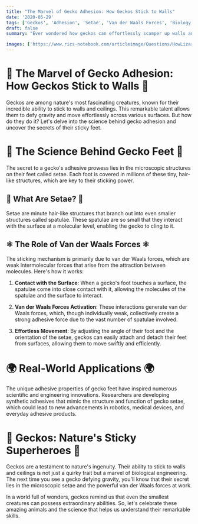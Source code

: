 ```yaml
---
title: "The Marvel of Gecko Adhesion: How Geckos Stick to Walls"
date: '2020-05-29'
tags: ['Geckos', 'Adhesion', 'Setae', 'Van der Waals Forces', 'Biology','Questions']
draft: false
summary: "Ever wondered how geckos can effortlessly scamper up walls and across ceilings? In this blog post, we explore the fascinating biological mechanisms that enable geckos to stick to surfaces with such ease."

images: ['https://www.rics-notebook.com/articleimage/Questions/HowLizardsStickToWalls.webp']
---
```


# 🦎 The Marvel of Gecko Adhesion: How Geckos Stick to Walls 🦎

Geckos are among nature's most fascinating creatures, known for their incredible ability to stick to walls and ceilings. This remarkable talent allows them to defy gravity and move effortlessly across various surfaces. But how do they do it? Let's delve into the science behind gecko adhesion and uncover the secrets of their sticky feet.

# 🔬 The Science Behind Gecko Feet 🔬

The secret to a gecko's adhesive prowess lies in the microscopic structures on their feet called setae. Each foot is covered in millions of these tiny, hair-like structures, which are key to their sticking power.

## 🦠 What Are Setae? 🦠

Setae are minute hair-like structures that branch out into even smaller structures called spatulae. These spatulae are so small that they interact with the surface at a molecular level, enabling the gecko to cling to it.

## ⚛️ The Role of Van der Waals Forces ⚛️

The sticking mechanism is primarily due to van der Waals forces, which are weak intermolecular forces that arise from the attraction between molecules. Here's how it works:

1. **Contact with the Surface**: When a gecko's foot touches a surface, the spatulae come into close contact with it, allowing the molecules of the spatulae and the surface to interact.

2. **Van der Waals Forces Activation**: These interactions generate van der Waals forces, which, though individually weak, collectively create a strong adhesive force due to the vast number of spatulae involved.

3. **Effortless Movement**: By adjusting the angle of their foot and the orientation of the setae, geckos can easily attach and detach their feet from surfaces, allowing them to move swiftly and efficiently.

# 🌍 Real-World Applications 🌍

The unique adhesive properties of gecko feet have inspired numerous scientific and engineering innovations. Researchers are developing synthetic adhesives that mimic the structure and function of gecko setae, which could lead to new advancements in robotics, medical devices, and everyday adhesive products.

# 🦎 Geckos: Nature's Sticky Superheroes 🦎

Geckos are a testament to nature's ingenuity. Their ability to stick to walls and ceilings is not just a quirky trait but a marvel of biological engineering. The next time you see a gecko defying gravity, you'll know that their secret lies in the microscopic setae and the powerful van der Waals forces at work.

In a world full of wonders, geckos remind us that even the smallest creatures can possess extraordinary abilities. So, let's celebrate these amazing animals and the science that helps us understand their remarkable skills.
